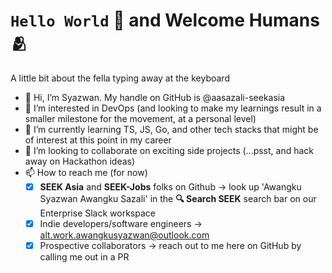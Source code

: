 #   `Hello World` 🤖 and Welcome Humans 🫂

A little bit about the fella typing away at the keyboard
- 👋 Hi, I’m Syazwan. My handle on GitHub is @aasazali-seekasia
- 👀 I’m interested in DevOps (and looking to make my learnings result in a smaller milestone for the movement, at a personal level) 
- 🌱 I’m currently learning TS, JS, Go, and other tech stacks that might be of interest at this point in my career
- 💞️ I’m looking to collaborate on exciting side projects (...psst, and hack away on Hackathon ideas)
- 📫 How to reach me (for now)
  - [x] **SEEK Asia** and **SEEK-Jobs** folks on Github -> look up 'Awangku Syazwan Awangku Sazali' in the **🔍 Search SEEK** search bar on our Enterprise Slack workspace
  - [x] Indie developers/software engineers -> alt.work.awangkusyazwan@outlook.com
  - [x] Prospective collaborators -> reach out to me here on GitHub by calling me out in a PR
  
<!---
aasazali-seekasia/aasazali-seekasia is a ✨ special ✨ repository because its `README.md` (this file) appears on your GitHub profile.
You can click the Preview link to take a look at your changes.
--->
